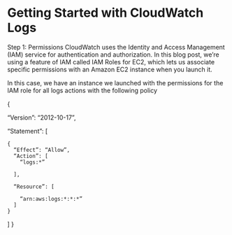 # Getting Started with CloudWatch Logs

Step 1: Permissions
CloudWatch uses the Identity and Access Management (IAM) service for authentication and authorization. In this blog post, we’re using a feature of IAM called IAM Roles for EC2, which lets us associate specific permissions with an Amazon EC2 instance when you launch it.

In this case, we have an instance we launched with the permissions for the IAM role for all logs actions with the following policy

{
 
  “Version”: “2012-10-17”,
 
  “Statement”: [
  
    {
      “Effect”: “Allow”,
      “Action”: [
        “logs:*”
        
      ],
      
      “Resource”: [
       
        “arn:aws:logs:*:*:*”
      ]
    }
  ]
}


